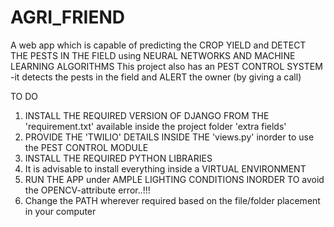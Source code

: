 # AGRI_FRIEND

A web app which is capable of predicting the CROP YIELD and DETECT THE PESTS IN THE FIELD using NEURAL NETWORKS AND MACHINE LEARNING ALGORITHMS
This project also has an PEST CONTROL SYSTEM -it detects the pests in the field and ALERT the owner (by giving a call)

TO DO
1. INSTALL THE REQUIRED VERSION OF DJANGO FROM THE 'requirement.txt' available inside the project folder 'extra fields'
2. PROVIDE THE 'TWILIO' DETAILS INSIDE THE 'views.py' inorder to use the PEST CONTROL MODULE
3. INSTALL THE REQUIRED PYTHON LIBRARIES
4. It is advisable to install everything inside a VIRTUAL ENVIRONMENT
5. RUN THE APP under AMPLE LIGHTING CONDITIONS INORDER TO avoid the OPENCV-attribute error..!!!
6. Change the PATH wherever required based on the file/folder placement in your computer

